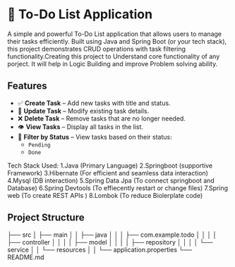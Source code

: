 # 📝 To-Do List Application

A simple and powerful To-Do List application that allows users to manage their tasks efficiently. Built using Java and Spring Boot (or your tech stack), this project demonstrates CRUD operations with task filtering functionality.Creating this project to Understand core functionality of any porject. It will help in Logic Building and improve Problem solving ability.

## Features

- ✅ **Create Task** – Add new tasks with title and status.
- 🔁 **Update Task** – Modify existing task details.
- ❌ **Delete Task** – Remove tasks that are no longer needed.
- 👁️ **View Tasks** – Display all tasks in the list.
- 🎯 **Filter by Status** – View tasks based on their status:
  - `Pending`
  - `Done`

 Tech Stack Used:
 1.Java (Primary Language)
 2.Springboot (supportive Framework)
 3.Hibernate (For efficient and seamless data interaction)
 4.Mysql (DB interaction)
 5.Spring Data Jpa (To connect springboot and Database)
 6.Spring Devtools (To effiecently restart or change files)
 7.Spring web (To create REST APIs )
 8.Lombok (To reduce Biolerplate code)

## Project Structure
├── src
│   ├── main
│   │   ├── java
│   │   │   ├── com.example.todo
│   │   │   │   ├── controller
│   │   │   │   ├── model
│   │   │   │   ├── repository
│   │   │   │   └── service
│   │   └── resources
│   │       └── application.properties
└── README.md

